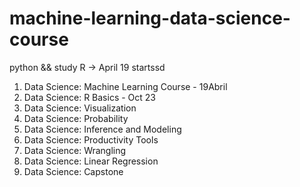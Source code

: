 # machine-learning-data-science-course
python &amp;&amp; study R -> April 19 startssd


1. Data Science: Machine Learning Course - 19Abril
2. Data Science: R Basics - Oct 23
3. Data Science: Visualization
4. Data Science: Probability
5. Data Science: Inference and Modeling
6. Data Science: Productivity Tools
7. Data Science: Wrangling
8. Data Science: Linear Regression
9. Data Science: Capstone
